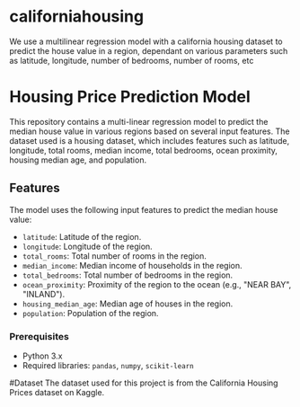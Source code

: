 # californiahousing
We use a multilinear regression model with a california housing dataset to predict the house value in a region, dependant on various parameters such as latitude, longitude, number of bedrooms, number of rooms, etc
# Housing Price Prediction Model

This repository contains a multi-linear regression model to predict the median house value in various regions based on several input features. The dataset used is a housing dataset, which includes features such as latitude, longitude, total rooms, median income, total bedrooms, ocean proximity, housing median age, and population.

## Features

The model uses the following input features to predict the median house value:

- `latitude`: Latitude of the region.
- `longitude`: Longitude of the region.
- `total_rooms`: Total number of rooms in the region.
- `median_income`: Median income of households in the region.
- `total_bedrooms`: Total number of bedrooms in the region.
- `ocean_proximity`: Proximity of the region to the ocean (e.g., "NEAR BAY", "INLAND").
- `housing_median_age`: Median age of houses in the region.
- `population`: Population of the region.


### Prerequisites

- Python 3.x
- Required libraries: `pandas`, `numpy`, `scikit-learn`

#Dataset
The dataset used for this project is from the California Housing Prices dataset on Kaggle.


